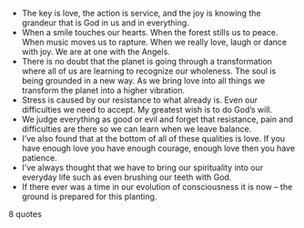  - The key is love, the action is service, and the joy is knowing the grandeur that is God in us and in everything.
 - When a smile touches our hearts. When the forest stills us to peace. When music moves us to rapture. When we really love, laugh or dance with joy. We are at one with the Angels.
 - There is no doubt that the planet is going through a transformation where all of us are learning to recognize our wholeness. The soul is being grounded in a new way. As we bring love into all things we transform the planet into a higher vibration.
 - Stress is caused by our resistance to what already is. Even our difficulties we need to accept. My greatest wish is to do God’s will.
 - We judge everything as good or evil and forget that resistance, pain and difficulties are there so we can learn when we leave balance.
 - I’ve also found that at the bottom of all of these qualities is love. If you have enough love you have enough courage, enough love then you have patience.
 - I’ve always thought that we have to bring our spirituality into our everyday life such as even brushing our teeth with God.
 - If there ever was a time in our evolution of consciousness it is now – the ground is prepared for this planting.

8 quotes